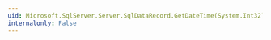 ```yaml
---
uid: Microsoft.SqlServer.Server.SqlDataRecord.GetDateTime(System.Int32)
internalonly: False
---
```

